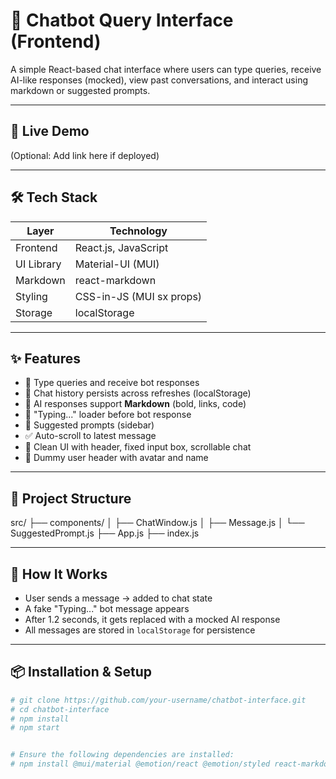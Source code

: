 
<!-- # Getting Started with Create React App

This project was bootstrapped with [Create React App](https://github.com/facebook/create-react-app).

## Available Scripts

In the project directory, you can run:

### `npm start`

Runs the app in the development mode.\
Open [http://localhost:3000](http://localhost:3000) to view it in your browser.

The page will reload when you make changes.\
You may also see any lint errors in the console.

### `npm test`

Launches the test runner in the interactive watch mode.\
See the section about [running tests](https://facebook.github.io/create-react-app/docs/running-tests) for more information.

### `npm run build`

Builds the app for production to the `build` folder.\
It correctly bundles React in production mode and optimizes the build for the best performance.

The build is minified and the filenames include the hashes.\
Your app is ready to be deployed!

See the section about [deployment](https://facebook.github.io/create-react-app/docs/deployment) for more information.

### `npm run eject`

**Note: this is a one-way operation. Once you `eject`, you can't go back!**

If you aren't satisfied with the build tool and configuration choices, you can `eject` at any time. This command will remove the single build dependency from your project.

Instead, it will copy all the configuration files and the transitive dependencies (webpack, Babel, ESLint, etc) right into your project so you have full control over them. All of the commands except `eject` will still work, but they will point to the copied scripts so you can tweak them. At this point you're on your own.

You don't have to ever use `eject`. The curated feature set is suitable for small and middle deployments, and you shouldn't feel obligated to use this feature. However we understand that this tool wouldn't be useful if you couldn't customize it when you are ready for it.

## Learn More

You can learn more in the [Create React App documentation](https://facebook.github.io/create-react-app/docs/getting-started).

To learn React, check out the [React documentation](https://reactjs.org/).

### Code Splitting

This section has moved here: [https://facebook.github.io/create-react-app/docs/code-splitting](https://facebook.github.io/create-react-app/docs/code-splitting)

### Analyzing the Bundle Size

This section has moved here: [https://facebook.github.io/create-react-app/docs/analyzing-the-bundle-size](https://facebook.github.io/create-react-app/docs/analyzing-the-bundle-size)

### Making a Progressive Web App

This section has moved here: [https://facebook.github.io/create-react-app/docs/making-a-progressive-web-app](https://facebook.github.io/create-react-app/docs/making-a-progressive-web-app)

### Advanced Configuration

This section has moved here: [https://facebook.github.io/create-react-app/docs/advanced-configuration](https://facebook.github.io/create-react-app/docs/advanced-configuration)

### Deployment

This section has moved here: [https://facebook.github.io/create-react-app/docs/deployment](https://facebook.github.io/create-react-app/docs/deployment)

### `npm run build` fails to minify

This section has moved here: [https://facebook.github.io/create-react-app/docs/troubleshooting#npm-run-build-fails-to-minify](https://facebook.github.io/create-react-app/docs/troubleshooting#npm-run-build-fails-to-minify) -->





# 💬 Chatbot Query Interface (Frontend)

A simple React-based chat interface where users can type queries, receive AI-like responses (mocked), view past conversations, and interact using markdown or suggested prompts.

---

## 🚀 Live Demo

(Optional: Add link here if deployed)

---

## 🛠️ Tech Stack

| Layer       | Technology       |
|-------------|------------------|
| Frontend    | React.js, JavaScript |
| UI Library  | Material-UI (MUI) |
| Markdown    | react-markdown |
| Styling     | CSS-in-JS (MUI sx props) |
| Storage     | localStorage |

---

## ✨ Features

- 🧠 Type queries and receive bot responses
- 💾 Chat history persists across refreshes (localStorage)
- 📜 AI responses support **Markdown** (bold, links, code)
- 🔮 "Typing..." loader before bot response
- 💬 Suggested prompts (sidebar)
- ✅ Auto-scroll to latest message
- 🎨 Clean UI with header, fixed input box, scrollable chat
- 👤 Dummy user header with avatar and name

---

## 📐 Project Structure
src/
├── components/
│ ├── ChatWindow.js
│ ├── Message.js
│ └── SuggestedPrompt.js
├── App.js
├── index.js




---

## 🧩 How It Works

- User sends a message → added to chat state
- A fake "Typing..." bot message appears
- After 1.2 seconds, it gets replaced with a mocked AI response
- All messages are stored in `localStorage` for persistence

---

## 📦 Installation & Setup

```bash
# git clone https://github.com/your-username/chatbot-interface.git
# cd chatbot-interface
# npm install
# npm start


# Ensure the following dependencies are installed:
# npm install @mui/material @emotion/react @emotion/styled react-markdownß
